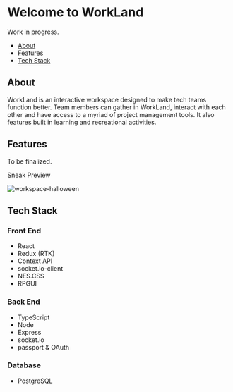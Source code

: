 # Welcome to WorkLand

Work in progress.

- [About](#about)
- [Features](#features)
- [Tech Stack](#tech-stack)

## About

WorkLand is an interactive workspace designed to make tech teams function better. Team members can gather in WorkLand, interact with each other and have access to a myriad of project management tools. It also features built in learning and recreational activities.

## Features

To be finalized.

Sneak Preview

![workspace-halloween](./docs/workspace-preview.gif)

## Tech Stack

### Front End

- React
- Redux (RTK)
- Context API
- socket.io-client
- NES.CSS
- RPGUI

### Back End

- TypeScript
- Node
- Express
- socket.io
- passport & OAuth

### Database

- PostgreSQL

